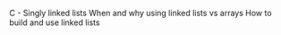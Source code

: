 C - Singly linked lists
When and why using linked lists vs arrays
How to build and use linked lists
